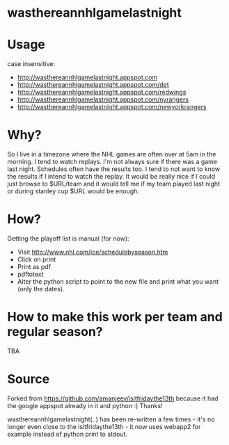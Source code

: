wasthereannhlgamelastnight
==========================

Usage
=====

case insensitive:  

 * http://wasthereannhlgamelastnight.appspot.com
 * http://wasthereannhlgamelastnight.appspot.com/det
 * http://wasthereannhlgamelastnight.appspot.com/redwings
 * http://wasthereannhlgamelastnight.appspot.com/nyrangers
 * http://wasthereannhlgamelastnight.appspot.com/newyorkrangers

Why?
====

So I live in a timezone where the NHL games are often over at 5am in the morning. I tend to watch replays. I'm not always sure if there was a game last night. Schedules often have the results too. I tend to not want to know the results if I intend to watch the replay. It would be really nice if I could just browse to $URL/team and it would tell me if my team played last night or during stanley cup $URL would be enough.

How?
====

Getting the playoff list is manual (for now):

 - Visit http://www.nhl.com/ice/schedulebyseason.htm
 - Click on print
 - Print as pdf
 - pdftotext
 - Alter the python script to point to the new file and print what you want (only the dates).


How to make this work per team and regular season?
==================================================
TBA

Source
======

Forked from https://github.com/amanjeev/isitfridaythe13th because it had the google appspot already in it and python :) Thanks!

wasthereannhlgamelastnight(..) has been re-written a few times - it's no longer even close to the isitfridaythe13th - it now uses webapp2 for example instead of python print to stdout.
